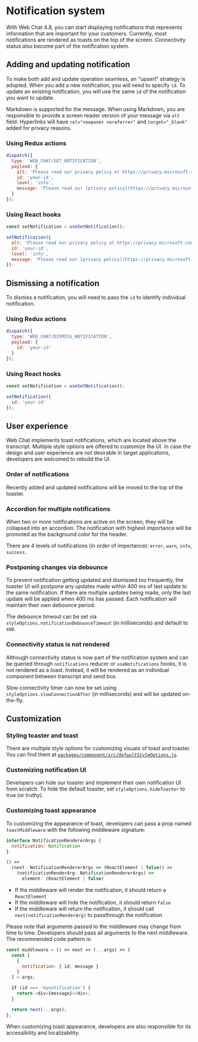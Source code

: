# Notification system

With Web Chat 4.8, you can start displaying notifications that represents information that are important for your customers. Currently, most notifications are rendered as toasts on the top of the screen. Connectivity status also become part of the notification system.

## Adding and updating notification

To make both add and update operation seamless, an "upsert" strategy is adopted. When you add a new notification, you will need to specify `id`. To update an existing notification, you will use the same `id` of the notification you want to update.

Markdown is supported for the message. When using Markdown, you are responsible to provide a screen reader version of your message via `alt` field. Hyperlinks will have `rel="noopener noreferrer"` and `target="_blank"` added for privacy reasons.

### Using Redux actions

<!-- prettier-ignore-start -->
```js
dispatch({
  type: 'WEB_CHAT/SET_NOTIFICATION',
  payload: {
    alt: 'Please read our privacy policy at https://privacy.microsoft.com.'
    id: 'your-id',
    level: 'info',
    message: 'Please read our [privacy policy](https://privacy.microsoft.com/).'
  }
});
```
<!-- prettier-ignore-end -->

### Using React hooks

<!-- prettier-ignore-start -->
```js
const setNotification = useSetNotification();

setNotification({
  alt: 'Please read our privacy policy at https://privacy.microsoft.com.'
  id: 'your-id',
  level: 'info',
  message: 'Please read our [privacy policy](https://privacy.microsoft.com/).'
});
```
<!-- prettier-ignore-end -->

## Dismissing a notification

To dismiss a notification, you will need to pass the `id` to identify individual notification.

### Using Redux actions

<!-- prettier-ignore-start -->
```js
dispatch({
  type: 'WEB_CHAT/DISMISS_NOTIFICATION',
  payload: {
    id: 'your-id'
  }
});
```
<!-- prettier-ignore-end -->

### Using React hooks

<!-- prettier-ignore-start -->
```js
const setNotification = useSetNotification();

setNotification({
  id: 'your-id'
});
```
<!-- prettier-ignore-end -->

## User experience

Web Chat implements toast notifications, which are located above the transcript. Multiple style options are offered to customize the UI. In case the design and user experience are not desirable in target applications, developers are welcomed to rebuild the UI.

### Order of notifications

Recently added and updated notifications will be moved to the top of the toaster.

### Accordion for multiple notifications

When two or more notifications are active on the screen, they will be collapsed into an accordion. The notification with highest importance will be promoted as the background color for the header.

There are 4 levels of notifications (in order of importance): `error`, `warn`, `info`, `success`.

### Postponing changes via debounce

To prevent notification getting updated and dismissed too frequently, the toaster UI will postpone any updates made within 400 ms of last update to the same notification. If there are multiple updates being made, only the last update will be applied when 400 ms has passed. Each notification will maintain their own debounce period.

The debounce timeout can be set via `styleOptions.notificationDebounceTimeout` (in milliseconds) and default to `400`.

### Connectivity status is not rendered

Although connectivity status is now part of the notification system and can be queried through `notifications` reducer or `useNotifications` hooks, it is not rendered as a toast. Instead, it will be rendered as an individual component between transcript and send box.

Slow connectivity timer can now be set using `styleOptions.slowConnectionAfter` (in milliseconds) and will be updated on-the-fly.

## Customization

### Styling toaster and toast

There are multiple style options for customizing visuals of toast and toaster. You can find them at [`packages/component/src/defaultStyleOptions.js`](https://github.com/microsoft/BotFramework-WebChat/tree/master/packages/component/src/defaultStyleOptions.js).

### Customizing notification UI

Developers can hide our toaster and implement their own notification UI from scratch. To hide the default toaster, set `styleOptions.hideToaster` to true (or truthy).

### Customizing toast appearance

To customizing the appearance of toast, developers can pass a prop named `toastMiddleware` with the following middleware signature:

<!-- prettier-ignore-start -->
```js
interface NotificationRendererArgs {
  notification: Notification
}

() =>
  (next: NotificationRendererArgs => (ReactElement | false)) =>
    (notificationRenderArg: NotificationRendererArgs) =>
      element: (ReactElement | false)
```
<!-- prettier-ignore-end -->

-  If the middleware will render the notification, it should return a `ReactElement`
-  If the middleware will hide the notification, it should return `false`
-  If the middleware will return the notification, it should call `next(notificationRenderArg)` to passthrough the notification

Please note that arguments passed to the middleware may change from time to time. Developers should pass all arguments to the next middleware. The recommended code pattern is:

<!-- prettier-ignore-start -->
```js
const middleware = () => next => (...args) => {
  const [
    {
      notification: { id, message }
    }
  ] = args;

  if (id === 'mynotification') {
    return <div>{message}</div>;
  }

  return next(...args);
};
```
<!-- prettier-ignore-end -->

When customizing toast appearance, developers are also responsible for its accessibility and localizability.
